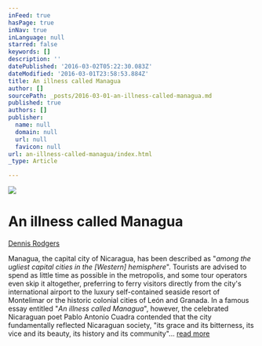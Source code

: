 ```yaml
---
inFeed: true
hasPage: true
inNav: true
inLanguage: null
starred: false
keywords: []
description: ''
datePublished: '2016-03-02T05:22:30.083Z'
dateModified: '2016-03-01T23:58:53.884Z'
title: An illness called Managua
author: []
sourcePath: _posts/2016-03-01-an-illness-called-managua.md
published: true
authors: []
publisher:
  name: null
  domain: null
  url: null
  favicon: null
url: an-illness-called-managua/index.html
_type: Article

---
```

![](https://the-grid-user-content.s3-us-west-2.amazonaws.com/5d963fd7-d024-4f82-a2a9-ba301a1fa57d.png)

# An illness called Managua

[Dennis Rodgers][0]

Managua, the capital city of Nicaragua, has been described as "_among the ugliest
capital cities in the \[Western\] hemisphere_". Tourists are advised to spend as little time as
possible in the metropolis, and some tour operators even skip it altogether, preferring to ferry
visitors directly from the city's international airport to the luxury self-contained seaside resort
of Montelimar or the historic colonial cities of León and Granada. In a famous essay entitled
"_An illness called Managua_", however, the celebrated Nicaraguan poet Pablo Antonio Cuadra
contended that the city fundamentally reflected Nicaraguan society, "its grace and its
bitterness, its vice and its beauty, its history and its community"... [read more][0]

[0]: http://www.lse.ac.uk/internationaldevelopment/research/crisisstates/download/seminars/rodgers%20-%20an%20illness%20called%20managua4.pdf